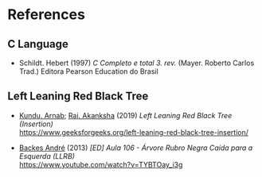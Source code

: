 References
==========

## C Language ##
* Schildt. Hebert (1997) _C Completo e total 3. rev._ (Mayer. Roberto Carlos Trad.) Editora Pearson Education do Brasil

## Left Leaning Red Black Tree  ##

* [Kundu. Arnab](https://auth.geeksforgeeks.org/user/andrew1234); [Rai. Akanksha](https://auth.geeksforgeeks.org/user/Akanksha_Rai) (2019) _Left Leaning Red Black Tree (Insertion)_<br/>https://www.geeksforgeeks.org/left-leaning-red-black-tree-insertion/

* [Backes André](https://programacaodescomplicada.wordpress.com/) (2013) _[ED] Aula 106 - Árvore Rubro Negra Caída para a Esquerda (LLRB)_<br/>https://www.youtube.com/watch?v=TYBTOay_i3g
